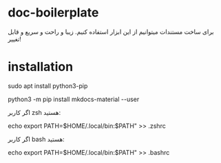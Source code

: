 # doc-boilerplate

برای ساخت مستندات میتوانیم از این ابزار استفاده کنیم. زیبا و راحت و سریع و قابل تغییر!

# installation
sudo apt install python3-pip

python3 -m pip install mkdocs-material --user

اگر کاربر zsh هستید:

echo export PATH=\$HOME/.local/bin:\$PATH" >> .zshrc

اگر کاربر bash هستید:

echo export PATH=\$HOME/.local/bin:\$PATH" >> .bashrc